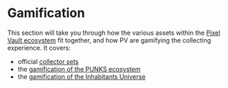 # Gamification

This section will take you through how the various assets within the [Pixel Vault ecosystem](../ecosystem/) fit together, and how PV are gamifying the collecting experience. It covers:

* official [collector sets](sets.md)
* the [gamification of the PUNKS ecosystem](punks/)
* the [gamification of the Inhabitants Universe](MHU/)
